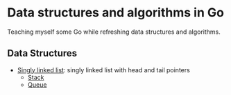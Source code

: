 # Data structures and algorithms in Go

Teaching myself some Go while refreshing data structures and algorithms.

## Data Structures

* [Singly linked list](pkg/ds/singly_linked_list.go): singly linked list with head and tail pointers
  * [Stack](pkg/ds/stack.go)
  * [Queue](pkg/ds/queue.go)